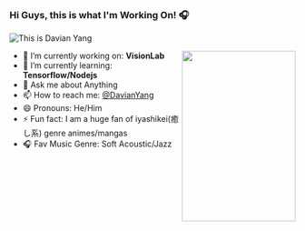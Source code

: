### Hi Guys, this is what I'm Working On! 🎧

![This is Davian Yang](https://res.cloudinary.com/dcrgv598u/image/upload/v1594828210/1_veoqi5.png)

<img align='right' src='https://res.cloudinary.com/dcrgv598u/image/upload/v1595498463/profile/tyzh_gao8cq.gif' width="200" height="300">

- 🔭 I’m currently working on: **VisionLab**  
- 🌱 I’m currently learning: **Tensorflow/Nodejs**  
- 💬 Ask me about Anything  
- 📫 How to reach me: [@DavianYang](https://twitter.com/DavianYang)  
- 😄 Pronouns: He/Him  
- ⚡ Fun fact: I am a huge fan of iyashikei(癒し系) genre animes/mangas  
- 🎧 Fav Music Genre: Soft Acoustic/Jazz  
